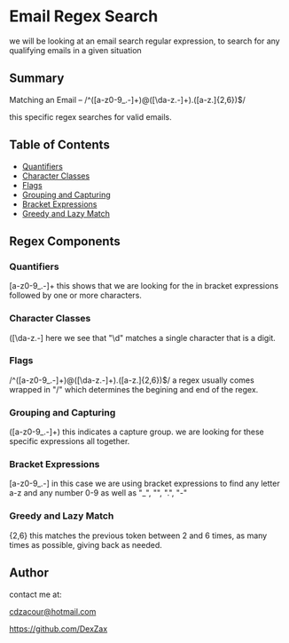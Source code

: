 # Email Regex Search
we will be looking at an email search regular expression, to search for any qualifying emails in a given situation


## Summary
Matching an Email – /^([a-z0-9_\.-]+)@([\da-z\.-]+)\.([a-z\.]{2,6})$/

this specific regex searches for valid emails.

## Table of Contents


- [Quantifiers](#quantifiers)
- [Character Classes](#character-classes)
- [Flags](#flags)
- [Grouping and Capturing](#grouping-and-capturing)
- [Bracket Expressions](#bracket-expressions)
- [Greedy and Lazy Match](#greedy-and-lazy-match)


## Regex Components

### Quantifiers
[a-z0-9_\.-]+
this shows that we are looking for the in bracket expressions followed by one or more characters.

### Character Classes
([\da-z\.-]
here we see that "\d" matches a single character that is a digit.

### Flags
/^([a-z0-9_\.-]+)@([\da-z\.-]+)\.([a-z\.]{2,6})$/
a regex usually comes wrapped in "/" which determines the begining and end of the regex.

### Grouping and Capturing
([a-z0-9_\.-]+)
this indicates a capture group. we are looking for these specific expressions all together.

### Bracket Expressions
[a-z0-9_\.-]
in this case we are using bracket expressions to find any letter a-z and any number 0-9 as well as "_", "\", ".", "-"

### Greedy and Lazy Match
{2,6}
this matches the previous token between 2 and 6 times, as many times as possible, giving back as needed.

## Author

contact me at:

cdzacour@hotmail.com

https://github.com/DexZax
